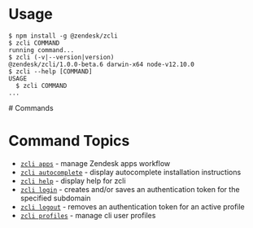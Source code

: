 # Usage <!-- usage -->
```sh-session
$ npm install -g @zendesk/zcli
$ zcli COMMAND
running command...
$ zcli (-v|--version|version)
@zendesk/zcli/1.0.0-beta.6 darwin-x64 node-v12.10.0
$ zcli --help [COMMAND]
USAGE
  $ zcli COMMAND
...
```
<!-- usagestop --> # Commands <!-- commands -->
# Command Topics

* [`zcli apps`](../../docs/apps.md) - manage Zendesk apps workflow
* [`zcli autocomplete`](../../docs/autocomplete.md) - display autocomplete installation instructions
* [`zcli help`](../../docs/help.md) - display help for zcli
* [`zcli login`](../../docs/login.md) - creates and/or saves an authentication token for the specified subdomain
* [`zcli logout`](../../docs/logout.md) - removes an authentication token for an active profile
* [`zcli profiles`](../../docs/profiles.md) - manage cli user profiles

<!-- commandsstop -->
